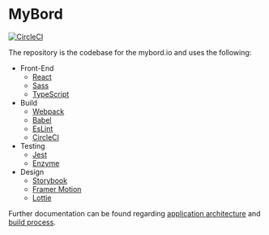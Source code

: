 # MyBord

[![CircleCI](https://circleci.com/gh/jimmy-e/mybord.svg?style=svg)](https://circleci.com/gh/jimmy-e/mybord)

The repository is the codebase for the mybord.io and uses the following:

  * Front-End
    * [React](https://reactjs.org)
    * [Sass](https://sass-lang.com)
    * [TypeScript](https://www.typescriptlang.org)
  * Build  
    * [Webpack](https://webpack.js.org)
    * [Babel](https://babeljs.io)
    * [EsLint](https://eslint.org)
    * [CircleCI](https://circleci.com)
  * Testing  
    * [Jest](https://jestjs.io)
    * [Enzyme](https://airbnb.io/enzyme/)
  * Design
    * [Storybook](https://storybook.js.org)
    * [Framer Motion](https://www.framer.com/motion/)
    * [Lottie](https://airbnb.io/lottie/#/)

Further documentation can be found regarding [application architecture](https://github.com/jimmy-e/mybord/tree/master/docs/architecture.md)
and [build process](https://github.com/jimmy-e/mybord/tree/master/docs/build.md).
